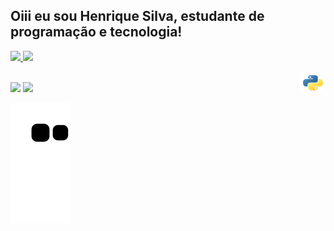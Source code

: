 ## Oiii eu sou Henrique Silva, estudante de programação e tecnologia!
<div align="left">
  <a href="https://github.com/Henriqser">
  <img height="180em" src="https://github-readme-stats.vercel.app/api?username=Henriqser&show_icons=true&theme=dracula&include_all_commits=true&count_private=true"/>
  <img height="180em" src="https://github-readme-stats.vercel.app/api/top-langs/?username=Henriqser&layout=compact&langs_count=7&theme=dracula"/>
</div>

<div style="display: inline_block"><br>
  
  <img align="right" alt="Henri-Python" height="30" width="40" src="https://raw.githubusercontent.com/devicons/devicon/master/icons/python/python-original.svg">
  
</div>
  
  
<div> 

  <a href = "mailto:contato.henriquesouza06@gmail.com"><img src="https://img.shields.io/badge/-Gmail-%23333?style=for-the-badge&logo=gmail&logoColor=white" target="_blank"></a>
  <a href="https://www.linkedin.com/in/henrique-silva-de-souza/" target="_blank"><img src="https://img.shields.io/badge/-LinkedIn-%230077B5?style=for-the-badge&logo=linkedin&logoColor=white" target="_blank"></a> 
 
  ![Snake animation](https://github.com/Henriqser/Henriqser/blob/output/github-contribution-grid-snake.svg)
 
</div>
